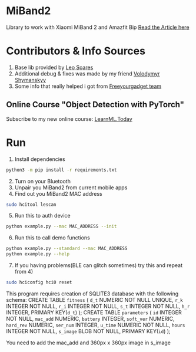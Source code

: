 # MiBand2
Library to work with Xiaomi MiBand 2 and Amazfit Bip
[Read the Article here](https://medium.com/@a.nikishaev/how-i-hacked-xiaomi-miband-2-to-control-it-from-linux-a5bd2f36d3ad)

# Contributors & Info Sources
1) Base lib provided by [Leo Soares](https://github.com/leojrfs/miband2)
2) Additional debug & fixes was made by my friend [Volodymyr Shymanskyy](https://github.com/vshymanskyy/miband2-python-test)
3) Some info that really helped i got from [Freeyourgadget team](https://github.com/Freeyourgadget/Gadgetbridge/tree/master/app/src/main/java/nodomain/freeyourgadget/gadgetbridge/service/devices/huami/miband2)

## Online Course "Object Detection with PyTorch"
Subscribe to my new online course: [LearnML.Today](http://learnml.today/)

# Run 

1) Install dependencies
```sh
python3 -m pip install -r requirements.txt
```
2) Turn on your Bluetooth
3) Unpair you MiBand2 from current mobile apps
4) Find out you MiBand2 MAC address
```sh
sudo hcitool lescan
```
5) Run this to auth device
```sh
python example.py --mac MAC_ADDRESS --init
```
6) Run this to call demo functions
```sh
python example.py --standard --mac MAC_ADDRESS
python example.py --help
```
7) If you having problems(BLE can glitch sometimes) try this and repeat from 4)
```sh
sudo hciconfig hci0 reset
```
This program requires creation of SQLITE3 database with the following schema:
CREATE TABLE `fitness` (
	`d_t`	NUMERIC NOT NULL UNIQUE,
	`r_k`	INTEGER NOT NULL,
	`r_i`	INTEGER NOT NULL,
	`s_t`	INTEGER NOT NULL,
	`h_r`	INTEGER,
	PRIMARY KEY(`d_t`)
);
CREATE TABLE `parameters` (
	`id`	INTEGER NOT NULL,
	`mac_add`	NUMERIC,
	`battery`	INTEGER,
	`soft_ver`	NUMERIC,
	`hard_rev`	NUMERIC,
	`ser_num`	INTEGER,
	`u_time`	NUMERIC NOT NULL,
	`hours`	INTEGER NOT NULL,
	`s_image`	BLOB NOT NULL,
	PRIMARY KEY(`id`)
);

You need to add the mac_add and 360px x 360px image in s_image 
